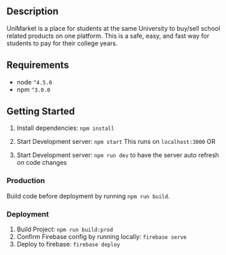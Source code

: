 
## Description
UniMarket is a place for students at the same University to buy/sell school related products on one platform.
This is a safe, easy, and fast way for students to pay for their college years.

## Requirements
* node `^4.5.0`
* npm `^3.0.0`

## Getting Started

1. Install dependencies: `npm install`

2. Start Development server: `npm start` This runs on `localhost:3000`
  OR
2. Start Development server: `npm run dev` to have the server auto refresh on code changes

### Production

Build code before deployment by running `npm run build`. 

### Deployment

1. Build Project: `npm run build:prod`
2. Confirm Firebase config by running locally: `firebase serve`
3. Deploy to firebase: `firebase deploy`

